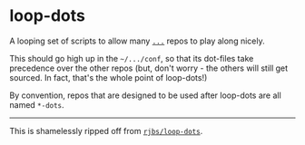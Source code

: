 loop-dots
=========

A looping set of scripts to allow many
[`...`](http://github.com/ingydotnet/....git) repos to play along nicely.

This should go high up in the `~/.../conf`, so that its dot-files take
precedence over the other repos (but, don't worry - the others will still get
sourced. In fact, that's the whole point of loop-dots!)

By convention, repos that are designed to be used after loop-dots are all
named `*-dots`.

---

This is shamelessly ripped off from [`rjbs/loop-dots`](https://github.com/rjbs/loop-dots).
